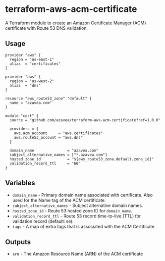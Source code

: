 # terraform-aws-acm-certificate

A Terraform module to create an Amazon Certificate Manager (ACM) certificate with Route 53 DNS validation.

## Usage

```hcl
provider "aws" {
  region = "us-east-1"
  alias  = "certificates"
}

provider "aws" {
  region = "us-west-2"
  alias  = "dns"
}

resource "aws_route53_zone" "default" {
  name = "azavea.com"
}

module "cert" {
  source = "github.com/azavea/terraform-aws-acm-certificate?ref=1.0.0"

  providers = {
    aws.acm_account     = "aws.certificates"
    aws.route53_account = "aws.dns"
  }

  domain_name               = "azavea.com"
  subject_alternative_names = ["*.azavea.com"]
  hosted_zone_id            = "${aws_route53_zone.default.zone_id}"
  validation_record_ttl     = "60"
}
```

## Variables

- `domain_name` - Primary domain name associated with certificate. Also used for the Name tag of the ACM certificate.
- `subject_alternative_names` - Subject alternative domain names.
- `hosted_zone_id` - Route 53 hosted zone ID for `domain_name`.
- `validation_record_ttl` - Route 53 record time-to-live (TTL) for validation record (default: `60`).
- `tags` - A map of extra tags that is associated with the ACM Certificate.

## Outputs

- `arn` - The Amazon Resource Name (ARN) of the ACM certificate
